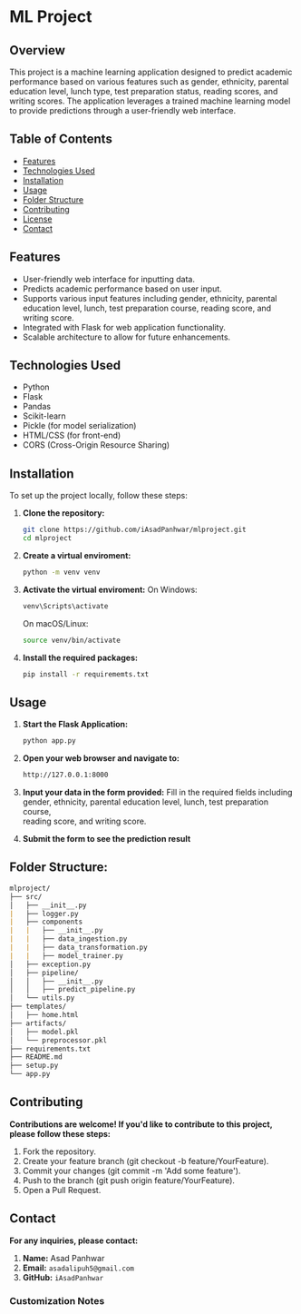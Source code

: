 # ML Project

## Overview

This project is a machine learning application designed to predict academic performance based on various features such as gender, ethnicity, parental education level, lunch type, test preparation status, reading scores, and writing scores. The application leverages a trained machine learning model to provide predictions through a user-friendly web interface.

## Table of Contents

- [Features](#features)
- [Technologies Used](#technologies-used)
- [Installation](#installation)
- [Usage](#usage)
- [Folder Structure](#folder-structure)
- [Contributing](#contributing)
- [License](#license)
- [Contact](#contact)

## Features

- User-friendly web interface for inputting data.
- Predicts academic performance based on user input.
- Supports various input features including gender, ethnicity, parental education level, lunch, test preparation course, reading score, and writing score.
- Integrated with Flask for web application functionality.
- Scalable architecture to allow for future enhancements.

## Technologies Used

- Python
- Flask
- Pandas
- Scikit-learn
- Pickle (for model serialization)
- HTML/CSS (for front-end)
- CORS (Cross-Origin Resource Sharing)

## Installation

To set up the project locally, follow these steps:

1. **Clone the repository:**

   ```bash
   git clone https://github.com/iAsadPanhwar/mlproject.git
   cd mlproject

2. **Create a virtual enviroment:**

   ```bash
   python -m venv venv
   ```

3. **Activate the virtual enviroment:**
   On Windows:
   ```bash
   venv\Scripts\activate
   ```
   On macOS/Linux:
   ```bash
   source venv/bin/activate
   ```

4. **Install the required packages:**

   ```bash
   pip install -r requirememts.txt
   ```

## Usage
1. **Start the Flask Application:**

   ```bash
   python app.py
   ```

2. **Open your web browser and navigate to:**

   ```bash
   http://127.0.0.1:8000
   ```

3. **Input your data in the form provided:**
   Fill in the required fields including gender, ethnicity, parental education level, lunch, test preparation course,       
   reading score, and writing score.

4. **Submit the form to see the prediction result**

## Folder Structure:
```md
mlproject/
├── src/
│   ├── __init__.py
|   ├── logger.py
|   ├── components
|   |   ├── __init__.py
|   |   ├── data_ingestion.py
|   |   ├── data_transformation.py
|   |   ├── model_trainer.py
│   ├── exception.py
│   ├── pipeline/
│   │   ├── __init__.py
│   │   ├── predict_pipeline.py
│   └── utils.py
├── templates/
│   ├── home.html
├── artifacts/
│   ├── model.pkl
│   └── preprocessor.pkl
├── requirements.txt
├── README.md
├── setup.py
└── app.py
```
## Contributing
**Contributions are welcome! If you'd like to contribute to this project, please follow these steps:**

1. Fork the repository.
2. Create your feature branch (git checkout -b feature/YourFeature).
3. Commit your changes (git commit -m 'Add some feature').
4. Push to the branch (git push origin feature/YourFeature).
5. Open a Pull Request.

## Contact 
**For any inquiries, please contact:**

1. **Name:** Asad Panhwar
2. **Email:** ```asadalipuh5@gmail.com```
3. **GitHub:** ```iAsadPanhwar```


### Customization Notes

